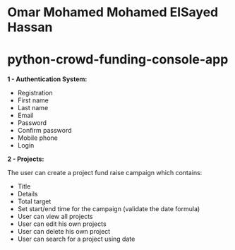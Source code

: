 
# Omar Mohamed Mohamed ElSayed Hassan

# python-crowd-funding-console-app

**1 - Authentication System:** 

- Registration
- First name
- Last name
- Email
- Password
- Confirm password
- Mobile phone
- Login


**2 - Projects:**

 The user can create a project fund raise campaign which contains:

- Title
- Details
- Total target 
- Set start/end time for the campaign (validate the date formula)
- User can view all projects
- User can edit his own projects
- User can delete his own project
- User can search for a project using date
